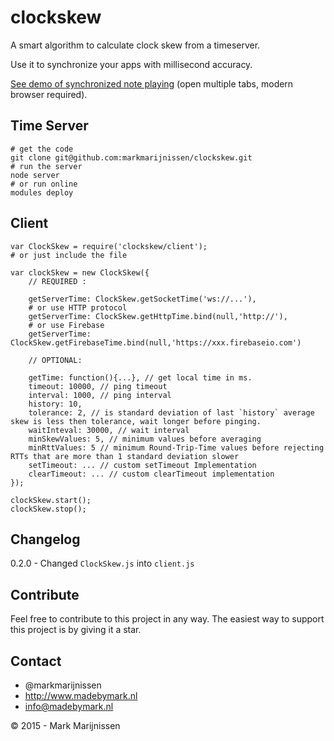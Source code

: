 # clockskew

A smart algorithm to calculate clock skew from a timeserver.

Use it to synchronize your apps with millisecond accuracy.

[See demo of synchronized note playing](http://lab.madebymark.nl/chords/) (open multiple tabs, modern browser required).

## Time Server

```
# get the code
git clone git@github.com:markmarijnissen/clockskew.git
# run the server
node server
# or run online
modules deploy
```

## Client
```
var ClockSkew = require('clockskew/client');
# or just include the file 

var clockSkew = new ClockSkew({
	// REQUIRED :

	getServerTime: ClockSkew.getSocketTime('ws://...'),
	# or use HTTP protocol
	getServerTime: ClockSkew.getHttpTime.bind(null,'http://'),
	# or use Firebase
	getServerTime: ClockSkew.getFirebaseTime.bind(null,'https://xxx.firebaseio.com')

	// OPTIONAL:

	getTime: function(){...}, // get local time in ms.
	timeout: 10000, // ping timeout
	interval: 1000, // ping interval
	history: 10, 
	tolerance: 2, // is standard deviation of last `history` average skew is less then tolerance, wait longer before pinging.
	waitInteval: 30000, // wait interval
	minSkewValues: 5, // minimum values before averaging
	minRttValues: 5 // minimum Round-Trip-Time values before rejecting RTTs that are more than 1 standard deviation slower
	setTimeout: ... // custom setTimeout Implementation
	clearTimeout: ... // custom clearTimeout implementation
});

clockSkew.start();
clockSkew.stop();
```

## Changelog

0.2.0 - Changed `ClockSkew.js` into `client.js`

## Contribute

Feel free to contribute to this project in any way. The easiest way to support this project is by giving it a star.

## Contact
-   @markmarijnissen
-   http://www.madebymark.nl
-   info@madebymark.nl

© 2015 - Mark Marijnissen